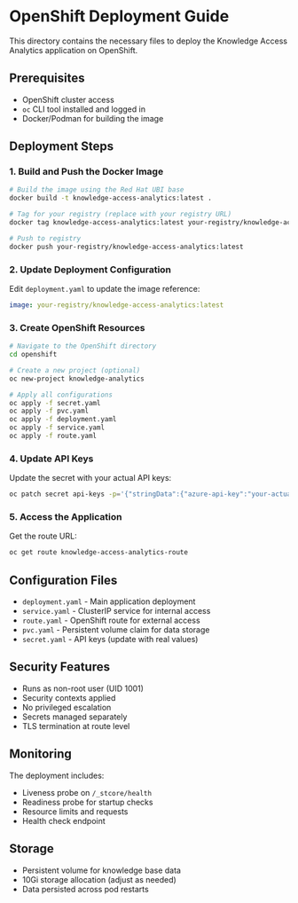 # OpenShift Deployment Guide

This directory contains the necessary files to deploy the Knowledge Access Analytics application on OpenShift.

## Prerequisites

- OpenShift cluster access
- `oc` CLI tool installed and logged in
- Docker/Podman for building the image

## Deployment Steps

### 1. Build and Push the Docker Image

```bash
# Build the image using the Red Hat UBI base
docker build -t knowledge-access-analytics:latest .

# Tag for your registry (replace with your registry URL)
docker tag knowledge-access-analytics:latest your-registry/knowledge-access-analytics:latest

# Push to registry
docker push your-registry/knowledge-access-analytics:latest
```

### 2. Update Deployment Configuration

Edit `deployment.yaml` to update the image reference:
```yaml
image: your-registry/knowledge-access-analytics:latest
```

### 3. Create OpenShift Resources

```bash
# Navigate to the OpenShift directory
cd openshift

# Create a new project (optional)
oc new-project knowledge-analytics

# Apply all configurations
oc apply -f secret.yaml
oc apply -f pvc.yaml
oc apply -f deployment.yaml
oc apply -f service.yaml
oc apply -f route.yaml
```

### 4. Update API Keys

Update the secret with your actual API keys:

```bash
oc patch secret api-keys -p='{"stringData":{"azure-api-key":"your-actual-azure-key","langchain-api-key":"your-actual-langchain-key"}}'
```

### 5. Access the Application

Get the route URL:
```bash
oc get route knowledge-access-analytics-route
```

## Configuration Files

- `deployment.yaml` - Main application deployment
- `service.yaml` - ClusterIP service for internal access
- `route.yaml` - OpenShift route for external access
- `pvc.yaml` - Persistent volume claim for data storage
- `secret.yaml` - API keys (update with real values)

## Security Features

- Runs as non-root user (UID 1001)
- Security contexts applied
- No privileged escalation
- Secrets managed separately
- TLS termination at route level

## Monitoring

The deployment includes:
- Liveness probe on `/_stcore/health`
- Readiness probe for startup checks
- Resource limits and requests
- Health check endpoint

## Storage

- Persistent volume for knowledge base data
- 10Gi storage allocation (adjust as needed)
- Data persisted across pod restarts